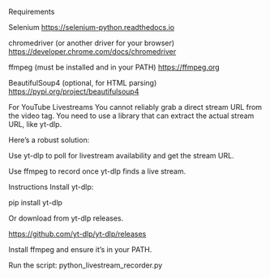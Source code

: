 Requirements

Selenium https://selenium-python.readthedocs.io 

chromedriver (or another driver for your browser) https://developer.chrome.com/docs/chromedriver

ffmpeg (must be installed and in your PATH) https://ffmpeg.org

BeautifulSoup4 (optional, for HTML parsing) https://pypi.org/project/beautifulsoup4


For YouTube Livestreams
You cannot reliably grab a direct stream URL from the video tag. 
You need to use a library that can extract the actual stream URL, like yt-dlp.

Here’s a robust solution:

Use yt-dlp to poll for livestream availability and get the stream URL.

Use ffmpeg to record once yt-dlp finds a live stream.

Instructions
Install yt-dlp:

pip install yt-dlp

Or download from yt-dlp releases.

https://github.com/yt-dlp/yt-dlp/releases

Install ffmpeg and ensure it’s in your PATH.


Run the script:
python_livestream_recorder.py

